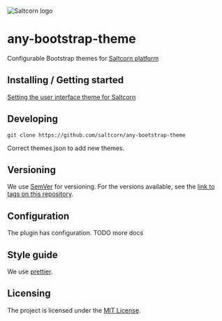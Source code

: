 ![Saltcorn logo](https://saltcorn.com/files/serve/16)
# any-bootstrap-theme

Configurable Bootstrap themes for [Saltcorn platform](https://saltcorn.com/)

## Installing / Getting started

[Setting the user interface theme for Saltcorn](https://wiki.saltcorn.com/view/ShowPage?title=Setting%20the%20user%20interface%20theme)

## Developing

```shell
git clone https://github.com/saltcorn/any-bootstrap-theme
```
Correct themes.json to add new themes.

## Versioning

We use [SemVer](http://semver.org/) for versioning. For the versions available, see the [link to tags on this repository](/tags).

## Configuration

The plugin has configuration.
TODO more docs

## Style guide

We use [prettier](https://github.com/saltcorn/saltcorn/#prettier).

## Licensing 

The project is licensed under the [MIT License](/LICENSE).
